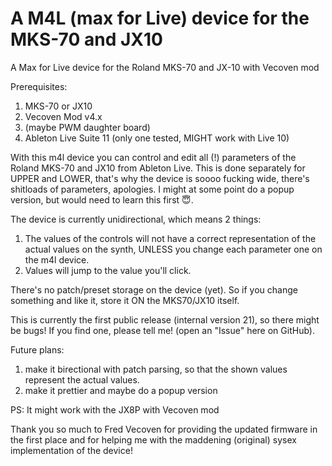 # A M4L (max for Live) device for the MKS-70 and JX10
A Max for Live device for the Roland MKS-70 and JX-10 with Vecoven mod

Prerequisites:
1. MKS-70 or JX10
2. Vecoven Mod v4.x
3. (maybe PWM daughter board)
4. Ableton Live Suite 11 (only one tested, MIGHT work with Live 10)

With this m4l device you can control and edit all (!) parameters of the Roland MKS-70 and JX10 from Ableton Live.
This is done separately for UPPER and LOWER, that's why the device is soooo fucking wide, there's shitloads of parameters, apologies.
I might at some point do a popup version, but would need to learn this first 😇.

The device is currently unidirectional, which means 2 things:
1. The values of the controls will not have a correct representation of the actual values on the synth, UNLESS you change each parameter one on the m4l device.
2. Values will jump to the value you'll click.

There's no patch/preset storage on the device (yet). So if you change something and like it, store it ON the MKS70/JX10 itself. 

This is currently the first public release (internal version 21), so there might be bugs! If you find one, please tell me! (open an "Issue" here on GitHub).

Future plans:
1. make it birectional with patch parsing, so that the shown values represent the actual values.
2. make it prettier and maybe do a popup version 

PS: It might work with the JX8P with Vecoven mod


Thank you so much to Fred Vecoven for providing the updated firmware in the first place and for helping me with the maddening (original) sysex implementation of the device!
